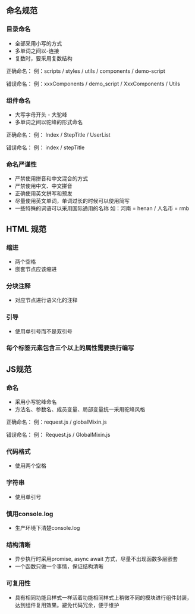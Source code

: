 ## 命名规范

### 目录命名

- 全部采用小写的方式
- 多单词之间以-连接
- 复数时，要采用复数结构

正确命名：
例：scripts / styles / utils / components / demo-script

错误命名：
例：xxxComponents / demo_script / XxxComponents / Utils

### 组件命名

- 大写字母开头 - 大驼峰
- 多单词之间以驼峰的形式命名

正确命名：
例： Index / StepTitle / UserList

错误命名：
例： index / stepTitle


### 命名严谨性

- 严禁使用拼音和中文混合的方式
- 严禁使用中文、中文拼音
- 正确使用英文拼写和预发
- 尽量使用英文单词，单词过长的时候可以使用简写
- 一些特殊的词语可以采用国际通用的名称 如：河南 = henan / 人名币 = rmb

## HTML 规范

### 缩进

- 两个空格
- 嵌套节点应该缩进

### 分块注释

- 对应节点进行语义化的注释

### 引导

- 使用单引号而不是双引号

### 每个标签元素包含三个以上的属性需要换行编写


## JS规范

### 命名

- 采用小写驼峰命名
- 方法名、参数名、成员变量、局部变量统一采用驼峰风格

正确命名：
例：request.js / globalMixin.js

错误命名：
例： Request.js / GlobalMixin.js

### 代码格式
- 使用两个空格

### 字符串
- 使用单引号

### 慎用console.log
- 生产环境下清楚console.log

### 结构清晰
- 异步执行时采用promise, async await 方式，尽量不出现函数多层嵌套
- 一个函数只做一个事情，保证结构清晰

### 可复用性
- 具有相同功能且样式一样活着功能相同样式上稍微不同的模块进行组件封装，达到组件复用效果。避免代码冗余，便于维护
